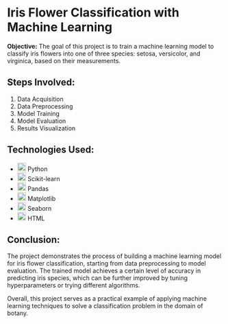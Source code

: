 <!DOCTYPE html>
<html lang="en">
<head>
    <meta charset="UTF-8">
    <meta name="viewport" content="width=device-width, initial-scale=1.0">
    <title>Iris Flower Classification Project</title>
</head>
<body>
    <h1>Iris Flower Classification with Machine Learning</h1>
    <p><strong>Objective:</strong> The goal of this project is to train a machine learning model to classify iris flowers into one of three species: setosa, versicolor, and virginica, based on their measurements.</p>
    <h2>Steps Involved:</h2>
    <ol>
        <li>Data Acquisition</li>
        <li>Data Preprocessing</li>
        <li>Model Training</li>
        <li>Model Evaluation</li>
        <li>Results Visualization</li>
    </ol>
    <h2>Technologies Used:</h2>
   <ul>
        <li><img src="https://image.flaticon.com/icons/svg/919/919852.svg" alt="Python" width="20" height="20"> Python</li>
        <li><img src="https://image.flaticon.com/icons/svg/732/732233.svg" alt="Scikit-learn" width="20" height="20"> Scikit-learn</li>
        <li><img src="https://image.flaticon.com/icons/svg/919/919842.svg" alt="Pandas" width="20" height="20"> Pandas</li>
        <li><img src="https://image.flaticon.com/icons/svg/732/732212.svg" alt="Matplotlib" width="20" height="20"> Matplotlib</li>
        <li><img src="https://image.flaticon.com/icons/svg/732/732190.svg" alt="Seaborn" width="20" height="20"> Seaborn</li>
        <li><img src="https://image.flaticon.com/icons/svg/732/732212.svg" alt="HTML" width="20" height="20"> HTML</li>
    </ul>
    <h2>Conclusion:</h2>
    <p>The project demonstrates the process of building a machine learning model for iris flower classification, starting from data preprocessing to model evaluation. The trained model achieves a certain level of accuracy in predicting iris species, which can be further improved by tuning hyperparameters or trying different algorithms.</p>
    <p>Overall, this project serves as a practical example of applying machine learning techniques to solve a classification problem in the domain of botany.</p>
</body>
</html>
